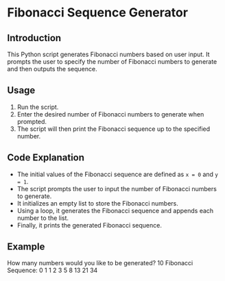 # Fibonacci Sequence Generator

## Introduction
This Python script generates Fibonacci numbers based on user input. It prompts the user to specify the number of Fibonacci numbers to generate and then outputs the sequence.

## Usage
1. Run the script.
2. Enter the desired number of Fibonacci numbers to generate when prompted.
3. The script will then print the Fibonacci sequence up to the specified number.

## Code Explanation
- The initial values of the Fibonacci sequence are defined as `x = 0` and `y = 1`.
- The script prompts the user to input the number of Fibonacci numbers to generate.
- It initializes an empty list to store the Fibonacci numbers.
- Using a loop, it generates the Fibonacci sequence and appends each number to the list.
- Finally, it prints the generated Fibonacci sequence.

## Example
How many numbers would you like to be generated? 10
Fibonacci Sequence:
0
1
1
2
3
5
8
13
21
34
